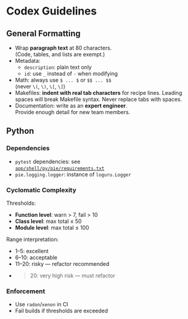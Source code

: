 # Codex Guidelines

## General Formatting

- Wrap **paragraph text** at 80 characters.  
  (Code, tables, and lists are exempt.)
- Metadata:
  - `description`: plain text only
  - `id`: use `_` instead of `-` when modifying
- Math: always use `$ ... $` or `$$ ... $$`  
  (never `\(`, `\)`, `\[`, `\]`)
- Makefiles: **indent with real tab characters** for recipe lines.
  Leading spaces will break Makefile syntax. Never replace tabs with spaces.
- Documentation: write as an **expert engineer**.  
  Provide enough detail for new team members.

## Python

### Dependencies

- `pytest` dependencies: see  
  [`app/shell/py/pie/requirements.txt`](app/shell/py/pie/requirements.txt)
- `pie.logging.logger`: instance of `loguru.Logger`

### Cyclomatic Complexity

Thresholds:

- **Function level**: warn > 7, fail > 10
- **Class level**: max total ≤ 50
- **Module level**: max total ≤ 100

Range interpretation:

- 1–5: excellent
- 6–10: acceptable
- 11–20: risky — refactor recommended
- >20: very high risk — must refactor

### Enforcement

- Use `radon`/`xenon` in CI
- Fail builds if thresholds are exceeded
